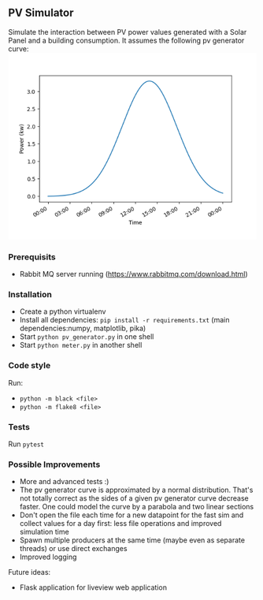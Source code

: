 ## PV Simulator
Simulate the interaction between PV power values generated with a Solar Panel and a building consumption.
It assumes the following pv generator curve:
![pv generator curve](pv_curve.png)

### Prerequisits
* Rabbit MQ server running (https://www.rabbitmq.com/download.html)

### Installation
* Create a python virtualenv
* Install all dependencies: `pip install -r requirements.txt` (main dependencies:numpy, matplotlib, pika)
* Start `python pv_generator.py` in one shell
* Start `python meter.py` in another shell

### Code style
Run:
* `python -m black <file>`
* `python -m flake8 <file>`

### Tests
Run `pytest`

### Possible Improvements
* More and advanced tests :)
* The pv generator curve is approximated by a normal distribution. That's not totally correct as the sides of a given pv generator curve decrease faster. One could model the curve by a parabola and two linear sections
* Don't open the file each time for a new datapoint for the fast sim and collect values for a day first: less file operations and improved simulation time
* Spawn multiple producers at the same time (maybe even as separate threads) or use direct exchanges
* Improved logging 

Future ideas:
* Flask application for liveview web application